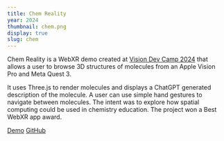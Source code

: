 ```yaml
---
title: Chem Reality
year: 2024
thumbnail: chem.png
display: true
slug: chem
---
```

Chem Reality is a WebXR demo created at [Vision Dev Camp 2024](https://visiondevcamp.org/) that allows a user to browse 3D structures of molecules from an Apple Vision Pro and Meta Quest 3. 
<!--more--> 
It uses Three.js to render molecules and displays a ChatGPT generated description of the molecule. A user can use simple hand gestures to navigate between molecules. The intent was to explore how spatial computing could be used in chemistry education. The project won a Best WebXR app award.

<a class="button" href="https://smrghsh.github.io/chem/">Demo</a>
<a class="button" href="https://github.com/smrghsh/chem">GitHub</a>